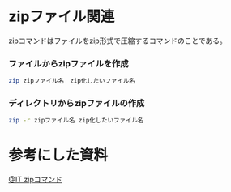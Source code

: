 # zipファイル関連
zipコマンドはファイルをzip形式で圧縮するコマンドのことである。

### ファイルからzipファイルを作成
```bash
zip zipファイル名　zip化したいファイル名
```

### ディレクトリからzipファイルの作成
```bash
zip -r zipファイル名 zip化したいファイル名
```

# 参考にした資料
[@IT zipコマンド](https://atmarkit.itmedia.co.jp/ait/articles/1607/25/news021.html)
